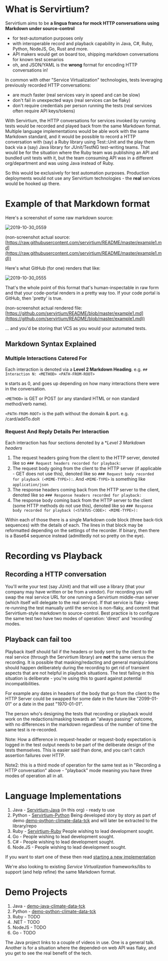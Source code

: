 # What is Servirtium?

Servirtium aims to be **a lingua franca for mock HTTP conversations using Markdown under source-control** 

* for test-automation purposes only
* with interoperable record and playback capability in Java, C#, Ruby, Python, NodeJS, Go, Rust and more.
* API makers would get on board too, shipping markdown conversations for known test scenarios
* oh, and JSON/YAML is the **wrong** format for encoding HTTP conversations in!

In common with other "Service Virtualization" technologies, tests leveraging previously recorded HTTP conversations:

* are much faster (real services vary in speed and can be slow)
* don't fail in unexpected ways (real services can be flaky)
* don't require credentials per person running the tests (real services often require API keys/tokens)

With Servirtium, the HTTP conversations for services invoked by running tests 
would be recorded and played back from the same Markdown format. Multiple language implementations would be able work with the same Markdown 
standard, and it would be possible to record a HTTP conversation with (say) a Ruby library using Test::Unit and the play them back via a 
(say) Java library for JUnit/TestNG test-writing teams. That would be for the situation where the Ruby team was publishing an API and 
bundled unit tests with it, but the team consuming API was in a different org/department and was using Java instead of Ruby.

So this would be exclusively for test automation purposes. Production deployments would not use any Servirtium technologies - the **real** services would be hooked 
up there.

# Example of that Markdown format

Here's a screenshot of some raw markdown source:

![2019-10-30_0559](https://user-images.githubusercontent.com/82182/67832718-7092e380-fada-11e9-94a8-58dcc82810cb.png)

(non-screenshot actual source: [https://raw.githubusercontent.com/servirtium/README/master/example1.md](https://raw.githubusercontent.com/servirtium/README/master/example1.md))

Here's what GitHub (for one) renders that like:

![2019-10-30_0555](https://user-images.githubusercontent.com/82182/67832562-f2ced800-fad9-11e9-9bbf-8a366ad7c938.png)

That's the whole point of this format that's human-inspectable in raw form and that your code-portal renders in a pretty way too.
If your code portal is GitHub, then 'pretty' is true.  

(non-screenshot actual rendered file: [https://github.com/servirtium/README/blob/master/example1.md](https://github.com/servirtium/README/blob/master/example1.md))

... and you'd be storing that VCS as you would your automated tests.

## Markdown Syntax Explained

### Multiple Interactions Catered For

Each interaction is denoted via a **Level 2 Markdown Heading**. e.g. `## Interaction N: <METHOD> <PATH-FROM-ROOT>`

`N` starts as 0, and goes up depending on how many interactions there were in the conversation.

`<METHOD>` is GET or POST (or any standard HTML or non standard method/verb name).
  
`<PATH-FROM-ROOT>` is the path without the domain & port. e.g. /card/addTo.doIt  

### Request And Reply Details Per Interaction

Each interaction has four sections denoted by a **Level 3 Markdown headers*

1. The request headers going from the client to the HTTP server, denoted like so `### Request headers recorded for playback:`
2. The request body going from the client to the HTTP server (if applicable - GET does not use this), denoted like so `### Request body recorded for playback (<MIME-TYPE>):`. And `<MIME-TYPE>` is something like `application/json` 
3. The response headers coming back from the HTTP server to the client, denoted like so `### Response headers recorded for playback:`
4. The response body coming back from the HTTP server to the client (some HTTP methods do not use this), denoted like so `### Response body recorded for playback (<STATUS-CODE>: <MIME-TYPE>):`

Within each of those there is a single Markdown code block (three back-tick sequences) with the details of each.  The lines in that 
block may be reformatted depending on the settings of the recorder. If binary, then there is a Base64 
sequence instead (admittedly not so pretty on the eye).

# Recording vs Playback

## Recording a HTTP conversation

You'll write your test (say JUnit) and that will use a library (that your company may have written or be from a vendor). For 
recording you will swap the real service URL for one running a Servirtium middle-man server (which itself will delegate to 
the real service).  If that service is flaky - keep re-running the test manually until the service is non-flaky, and commit 
that Servirtium-style markdown to source-control.  Best practice is to configure the same test two have two modes of 
operation: 'direct' and 'recording' modes.

## Playback can fail too

Playback itself should fail if the headers or body sent by the client to the real service (through the Servirtium library)
are **not** the same versus the recording. It is possible that masking/redacting and general manipulations should happen
deliberately during the recording to get rid of transient aspects that are not helpful in playback situations.  The test
failing in this situation is deliberate - you're using this to guard against potential incompatibilities. 

For example any dates in headers of the body that go from the client to the HTTP Server could be swapped for some date 
in the future like "2099-01-01" or a date in the past "1970-01-01". 

The person who's designing the tests 
that recording or playback would work on the redactions/masking towards an "always passing" outcome, with no differences 
in the markdown regardless of the number of time the same test is re-recorded. 

Note: How a difference in request-header or request-body expectation is 
logged in the test output needs to be part of the deliberate design of the tests themselves. This is easier said than 
done, and you can't catch assertion failures over HTTP.

Note2: this is a third mode of operation for the same test as in "Recording a HTTP conversation" above - "playback" 
mode meaning you have three modes of operation all in all.

# Language Implementations

1. Java - [Servirtium-Java](https://github.com/servirtium/servirtium-java) (in this org) - ready to use
2. Python - [Servirtium-Python](https://github.com/servirtium/servirtium-python) Being developed story by story as part of demo [demo-python-climate-data-tck](https://github.com/servirtium/demo-python-climate-data-tck) and will later be extracted to the library/repo
3. Ruby - [Servirtium-Ruby](https://github.com/servirtium/servirtium-ruby) People wishing to lead development sought.
4. Go - People wishing to lead development sought.
5. C# - People wishing to lead development sought.
6. Node.JS - People wishing to lead development sought.

If you want to start one of these then read [starting a new implementation](starting-a-new-implementation.md)

We're also looking to existing *Service Virtualization* frameworks/libs to support (and help refine) the same Markdown format.

# Demo Projects

1. Java - [demo-java-climate-data-tck](https://github.com/servirtium/demo-java-climate-data-tck)
2. Python - [demo-python-climate-data-tck](https://github.com/servirtium/demo-python-climate-data-tck)
3. Ruby - TODO
4. .NET - TODO
5. NodeJS - TODO
6. Go - TODO

The Java project links to a couple of videos in use.  One is a general talk. Another is for a situation where the 
depended-on web API was flaky, and you get to see the real benefit of the tech.